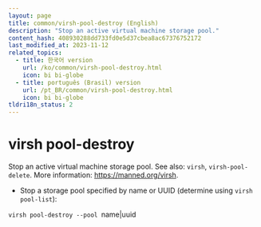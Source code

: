 ```yaml
---
layout: page
title: common/virsh-pool-destroy (English)
description: "Stop an active virtual machine storage pool."
content_hash: 408930288dd733fd0e5d37cbea8ac67376752172
last_modified_at: 2023-11-12
related_topics:
  - title: 한국어 version
    url: /ko/common/virsh-pool-destroy.html
    icon: bi bi-globe
  - title: português (Brasil) version
    url: /pt_BR/common/virsh-pool-destroy.html
    icon: bi bi-globe
tldri18n_status: 2
---
```

# virsh pool-destroy

Stop an active virtual machine storage pool.
See also: `virsh`, `virsh-pool-delete`.
More information: <https://manned.org/virsh>.

- Stop a storage pool specified by name or UUID (determine using `virsh pool-list`):

`virsh pool-destroy --pool `<span class="tldr-var badge badge-pill bg-dark-lm bg-white-dm text-white-lm text-dark-dm font-weight-bold">name|uuid</span>
